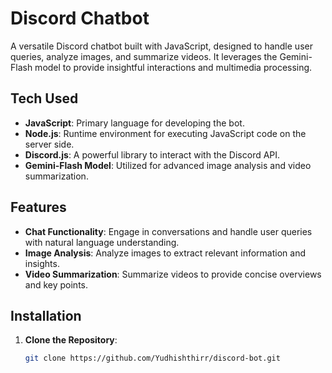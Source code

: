 # Discord Chatbot

A versatile Discord chatbot built with JavaScript, designed to handle user queries, analyze images, and summarize videos. It leverages the Gemini-Flash model to provide insightful interactions and multimedia processing.

## Tech Used

- **JavaScript**: Primary language for developing the bot.
- **Node.js**: Runtime environment for executing JavaScript code on the server side.
- **Discord.js**: A powerful library to interact with the Discord API.
- **Gemini-Flash Model**: Utilized for advanced image analysis and video summarization.

## Features

- **Chat Functionality**: Engage in conversations and handle user queries with natural language understanding.
- **Image Analysis**: Analyze images to extract relevant information and insights.
- **Video Summarization**: Summarize videos to provide concise overviews and key points.

## Installation

1. **Clone the Repository**:

   ```bash
   git clone https://github.com/Yudhishthirr/discord-bot.git

